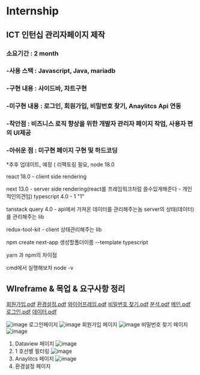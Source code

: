 # Internship
## ICT 인턴십 관리자페이지 제작


### 소요기간 : 2 month
### -사용 스택 : Javascript, Java, mariadb
### -구현 내용 : 사이드바, 차트구현
### -미구현 내용 : 로그인, 회원가입, 비밀번호 찾기, Anaylitcs Api 연동
### -착안점 : 비즈니스 로직 향상을 위한 개발자 관리자 페이지 작업, 사용자 편의 UI제공
### -아쉬운 점 : 미구현 페이지 구현 및 하드코딩

*추후 업데이트, 예정 ( 리팩토링 필요, node 18.0

react 18.0 - client side rendering

next 13.0 - server side rendering(react를 프레임워크처럼 쓸수있게해준다 - 개인적인의견임)
typescript 4.0 - 1 "1"

tanstack query 4.0 - api에서 가져온 데이터를 관리해주는놈
server의 상태(데이터)를 관리해주는 lib

redux-tool-kit - client 상태관리해주는 lib



npm create next-app 생성할폴더이름 --template typescript

yarn 과 npm의 차이점


cmd에서 실행해보자 node -v

## WIreframe & 목업 & 요구사항 정리 
[회원가입.pdf](https://github.com/S2MiniS2/Internship/files/11912024/default.pdf)
[환경설정.pdf](https://github.com/S2MiniS2/Internship/files/11912023/default.pdf)
[와이어프레임.pdf](https://github.com/S2MiniS2/Internship/files/11912022/default.pdf)
[비밀번호 찾기.pdf](https://github.com/S2MiniS2/Internship/files/11912021/default.pdf)
[분석.pdf](https://github.com/S2MiniS2/Internship/files/11912020/default.pdf)
[메인.pdf](https://github.com/S2MiniS2/Internship/files/11912019/default.pdf)
[로그인.pdf](https://github.com/S2MiniS2/Internship/files/11912018/default.pdf)
[데이터.pdf](https://github.com/S2MiniS2/Internship/files/11912017/default.pdf)



![image](https://github.com/S2MiniS2/Internship/assets/97283810/f20de90d-fbb9-4d7e-9f2d-9f391fd0c9c9)
로그인페이지
![image](https://github.com/S2MiniS2/Internship/assets/97283810/43169b32-cb66-4dfa-bd2f-9f3e49fdbf27)
회원가입 페이지
![image](https://github.com/S2MiniS2/Internship/assets/97283810/eae3a833-4a65-4808-9349-66ad75cf3da9)
비밀번호 찾기 페이지
![image](https://github.com/S2MiniS2/Internship/assets/97283810/f62492a3-614a-491e-8463-c46deef8be22)
1. Dataview 페이지 
![image](https://github.com/S2MiniS2/Internship/assets/97283810/3385641a-5a1e-48d2-887d-6c70f5a96af2)
1. 1 호선별 필터링
![image](https://github.com/S2MiniS2/Internship/assets/97283810/4855cdcc-c178-4ace-8a69-2cefeb81ac91)
2. Anaylitcs 페이지
![image](https://github.com/S2MiniS2/Internship/assets/97283810/6bf9ab7a-71e4-4a32-9f41-9bc66c89761e)
3. 환경설정 페이지

